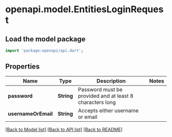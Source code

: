 # openapi.model.EntitiesLoginRequest

## Load the model package
```dart
import 'package:openapi/api.dart';
```

## Properties
Name | Type | Description | Notes
------------ | ------------- | ------------- | -------------
**password** | **String** | Password must be provided and at least 8 characters long | 
**usernameOrEmail** | **String** | Accepts either username or email | 

[[Back to Model list]](../README.md#documentation-for-models) [[Back to API list]](../README.md#documentation-for-api-endpoints) [[Back to README]](../README.md)


